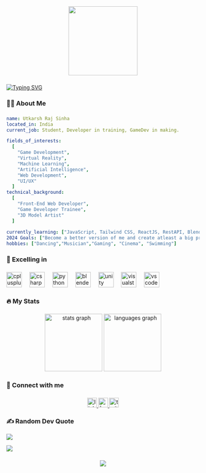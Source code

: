 <div align="center">
  <img height="180" src="https://media.giphy.com/media/v1.Y2lkPTc5MGI3NjExNWtzYWJwMXExMXdmMTFxb2tudGFwZHg1OW9mMDVqOWc4aG43dzlnayZlcD12MV9pbnRlcm5hbF9naWZfYnlfaWQmY3Q9Zw/mQafdTPpi55tXR7x3z/giphy.gif"  />
</div>

###

<a href="https://git.io/typing-svg"><img src="https://readme-typing-svg.demolab.com?font=Lugrasimo&size=40&duration=4000&pause=1000&color=1230c7&center=true&vCenter=true&random=false&width=1000&height=100&lines=Hey+there%2C+this+is+Utkarsh+👋;Loading......." alt="Typing SVG" /></a>

###

<h3 align="left">👩‍💻 About Me</h3>

###

```yaml
name: Utkarsh Raj Sinha
located_in: India
current_job: Student, Developer in training, GameDev in making.

fields_of_interests:
  [
    "Game Development",
    "Virtual Reality",
    "Machine Learning",
    "Artificial Intelligence",
    "Web Development",
    "UI/UX"
  ]
technical_background:
  [
    "Front-End Web Developer",
    "Game Developer Trainee",
    "3D Model Artist"
  ]
  
currently_learning: ["JavaScript, Tailwind CSS, ReactJS, RestAPI, Blender, Unity"]
2024 Goals: ["Become a better version of me and create atleast a big project."]
hobbies: ["Dancing","Musician","Gaming", "Cinema", "Swimming"]
```
###

<h3 align="left">🌟 Excelling in</h3>

###

<div align="left">
  <img src="https://cdn.jsdelivr.net/gh/devicons/devicon/icons/cplusplus/cplusplus-original.svg" height="40" alt="cplusplus logo"  />
  <img width="12" />
  <img src="https://cdn.jsdelivr.net/gh/devicons/devicon/icons/csharp/csharp-original.svg" height="40" alt="csharp logo"  />
  <img width="12" />
  <img src="https://cdn.jsdelivr.net/gh/devicons/devicon/icons/python/python-original.svg" height="40" alt="python logo"  />
  <img width="12" />
  <img src="https://cdn.jsdelivr.net/gh/devicons/devicon/icons/blender/blender-original.svg" height="40" alt="blender logo"  />
  <img width="12" />
  <img src="https://cdn.jsdelivr.net/gh/devicons/devicon/icons/unity/unity-original.svg" height="40" alt="unity logo"  />
  <img width="12" />
  <img src="https://cdn.jsdelivr.net/gh/devicons/devicon/icons/visualstudio/visualstudio-plain.svg" height="40" alt="visualstudio logo"  />
  <img width="12" />
  <img src="https://cdn.jsdelivr.net/gh/devicons/devicon/icons/vscode/vscode-original.svg" height="40" alt="vscode logo"  />
</div>

###

<h3 align="left">🔥 My Stats</h3>

###

<div align="center">
  <img src="https://github-readme-stats.vercel.app/api?username=gamecoder08&hide_title=false&hide_rank=false&show_icons=true&include_all_commits=true&count_private=true&disable_animations=false&theme=aura&locale=en&hide_border=false&order=1" height="150" alt="stats graph"  />
  <img src="https://github-readme-stats.vercel.app/api/top-langs?username=gamecoder08&locale=en&hide_title=false&layout=compact&card_width=320&langs_count=5&theme=aura&hide_border=false&order=2" height="150" alt="languages graph"  />
</div>

###

<h3 align="left">🔗 Connect with me</h3>

###

<div align="center">
  <a href="https://www.linkedin.com/in/utkarsh-raj-sinha-542b67233/" target="_blank">
    <img src="https://img.shields.io/static/v1?message=LinkedIn&logo=linkedin&label=&color=0077B5&logoColor=white&labelColor=&style=for-the-badge" height="25" alt="linkedin logo"  />
  </a>
  <a href="https://www.hackerrank.com/profile/ur5441" target="_blank">
    <img src="https://img.shields.io/static/v1?message=HackerRank&logo=hackerrank&label=&color=2EC866&logoColor=white&labelColor=&style=for-the-badge" height="25" alt="hackerrank logo"  />
  </a>
  <a href="https://twitter.com/utkarsh08_rs_" target="_blank">
    <img src="https://img.shields.io/static/v1?message=Twitter&logo=twitter&label=&color=1DA1F2&logoColor=white&labelColor=&style=for-the-badge" height="25" alt="twitter logo"  />
  </a>
</div>

### ✍️ Random Dev Quote
![](https://quotes-github-readme.vercel.app/api?type=horizontal&theme=radical)

[![](https://visitcount.itsvg.in/api?id=Rutkarsh08&icon=0&color=0)](https://visitcount.itsvg.in)

###
<p align="center">
  <img src="https://capsule-render.vercel.app/api?type=waving&color=gradient&height=100&section=footer"/>
</p>
